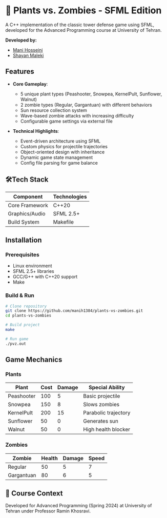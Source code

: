 # 🌱 Plants vs. Zombies - SFML Edition

A C++ implementation of the classic tower defense game using SFML, developed for the Advanced Programming course at University of Tehran.

**Developed by:**
- [Mani Hosseini](https://github.com/manih1384)
- [Shayan Maleki](https://github.com/maleki-shayan)

## Features
- **Core Gameplay**:
  - 5 unique plant types (Peashooter, Snowpea, KernelPult, Sunflower, Walnut)
  - 2 zombie types (Regular, Gargantuan) with different behaviors
  - Sun resource collection system
  - Wave-based zombie attacks with increasing difficulty
  - Configurable game settings via external file

- **Technical Highlights**:
  - Event-driven architecture using SFML
  - Custom physics for projectile trajectories
  - Object-oriented design with inheritance
  - Dynamic game state management
  - Config file parsing for game balance

## 🛠Tech Stack
| Component       | Technologies               |
|-----------------|----------------------------|
| Core Framework  | C++20                      |
| Graphics/Audio  | SFML 2.5+                  |
| Build System    | Makefile                   |



##  Installation
### Prerequisites
- Linux environment
- SFML 2.5+ libraries
- GCC/G++ with C++20 support
- Make

### Build & Run
```sh
# Clone repository
git clone https://github.com/manih1384/plants-vs-zombies.git
cd plants-vs-zombies

# Build project
make

# Run game
./pvz.out
```

## Game Mechanics
### Plants
| Plant        | Cost | Damage | Special Ability          |
|--------------|------|--------|---------------------------|
| Peashooter   | 100  | 5      | Basic projectile          |
| Snowpea      | 150  | 8      | Slows zombies             |
| KernelPult   | 200  | 15     | Parabolic trajectory      |
| Sunflower    | 50   | 0      | Generates sun             |
| Walnut       | 50   | 0      | High health blocker       |

### Zombies
| Zombie       | Health | Damage | Speed |
|--------------|--------|--------|-------|
| Regular      | 50     | 5      | 7     |
| Gargantuan   | 80     | 6      | 5     |




## 📝 Course Context
Developed for Advanced Programming (Spring 2024) at University of Tehran under Professor Ramin Khosravi.
